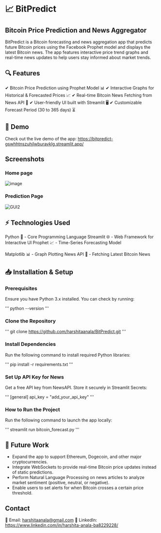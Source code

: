 # 📈 BitPredict
## Bitcoin Price Prediction and News Aggregator
BitPredict is a Bitcoin forecasting and news aggregation app that predicts future Bitcoin prices using the Facebook Prophet model and displays the latest Bitcoin news. The app features interactive price trend graphs and real-time news updates to help users stay informed about market trends.

## 🔍 Features
✔ Bitcoin Price Prediction using Prophet Model 📊
✔ Interactive Graphs for Historical & Forecasted Prices 📈
✔ Real-time Bitcoin News Fetching from News API 📰
✔ User-friendly UI built with Streamlit 🖥️
✔ Customizable Forecast Period (30 to 365 days) ⏳

## 🚀 Demo
Check out the live demo of the app: https://bitpredict-gswhhtnszuhjlwburavklg.streamlit.app/

## Screenshots
### Home page
![image](https://github.com/user-attachments/assets/af00f982-e1e7-46aa-a123-0fc77fde9c18)

### Prediction Page
![GUI2](https://github.com/user-attachments/assets/58b043fe-c4ce-4bcf-b020-98b36ed61aef)

## ⚡ Technologies Used
Python 🐍 - Core Programming Language
Streamlit 🌐 - Web Framework for Interactive UI
Prophet 📈 - Time-Series Forecasting Model

Matplotlib 📊 - Graph Plotting
News API 📰 - Fetching Latest Bitcoin News

## 📥 Installation & Setup
### Prerequisites 
Ensure you have Python 3.x installed. You can check by running:

'''
python --version
'''

### Clone the Repository

'''
git clone https://github.com/harshitaanala/BitPredict.git
'''

### Install Dependencies
Run the following command to install required Python libraries:

'''
pip install -r requirements.txt
'''

### Set Up API Key for News
Get a free API key from NewsAPI.
Store it securely in Streamlit Secrets:

'''
[general]
api_key = "add_your_api_key"
'''

### How to Run the Project
Run the following command to launch the app locally:

'''
streamlit run bitcoin_forecast.py
'''

## 🚀 Future Work
- Expand the app to support Ethereum, Dogecoin, and other major cryptocurrencies.
- Integrate WebSockets to provide real-time Bitcoin price updates instead of static predictions.
- Perform Natural Language Processing on news articles to analyze market sentiment (positive, neutral, or negative).
- Enable users to set alerts for when Bitcoin crosses a certain price threshold.

## Contact
📧 Email: harshitaanala@gmail.com
🔗 LinkedIn: https://www.linkedin.com/in/harshita-anala-ba8229228/


